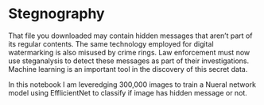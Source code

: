 # Stegnography
That file you downloaded may contain hidden messages that aren’t part of its regular contents. The same technology employed for digital watermarking is also misused by crime rings. Law enforcement must now use steganalysis to detect these messages as part of their investigations. Machine learning is an important tool in the discovery of this secret data.


In this notebook I am leveredging 300,000 images to train a Nueral network model using EfflicientNet to classify if image has hidden message or not.
